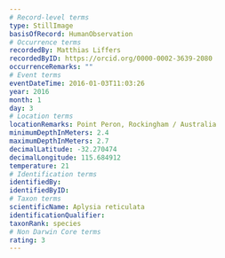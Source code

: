 ```yaml
---
# Record-level terms
type: StillImage
basisOfRecord: HumanObservation
# Occurrence terms
recordedBy: Matthias Liffers
recordedByID: https://orcid.org/0000-0002-3639-2080
occurrenceRemarks: ""
# Event terms
eventDateTime: 2016-01-03T11:03:26
year: 2016
month: 1
day: 3
# Location terms
locationRemarks: Point Peron, Rockingham / Australia
minimumDepthInMeters: 2.4
maximumDepthInMeters: 2.7
decimalLatitude: -32.270474
decimalLongitude: 115.684912
temperature: 21
# Identification terms
identifiedBy: 
identifiedByID: 
# Taxon terms
scientificName: Aplysia reticulata
identificationQualifier: 
taxonRank: species
# Non Darwin Core terms
rating: 3
---
```

